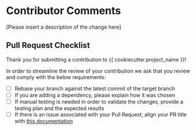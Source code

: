 # Contributor Comments

[Please insert a description of the change here]

## Pull Request Checklist

Thank you for submitting a contribution to {{ cookiecutter.project_name }}!

In order to streamline the review of your contribution we ask that you review and comply with the below requirements:

- [ ] Rebase your branch against the latest commit of the target branch
- [ ] If you are adding a dependency, please explain how it was chosen
- [ ] If manual testing is needed in order to validate the changes, provide a testing plan and the expected results
- [ ] If there is an issue associated with your Pull Request, align your PR
  title with [this documentation](https://help.github.com/en/articles/closing-issues-using-keywords)
